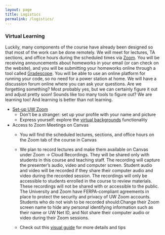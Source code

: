 ```yaml
---
layout: page
title: Logistics
permalink: /logistics/
---
```


### Virtual Learning

Luckily, many components of the course have already been designed so that most of the work can be done remotely. We will meet for lectures, TA sections, and office hours during the scheduled times via [Zoom](https://itconnect.uw.edu/connect/phones/conferencing/zoom-video-conferencing/log-in/). You will be receiving announcements about homeworks in your email (or can check on the website), and you will be submitting your homeworks online through a tool called [Gradescope](https://www.gradescope.com/). You will be able to use an online platform for running your code, so no need for a power station at home. We will have a discussion forum online where you can ask your questions. Are we forgetting something? Most probably yes, but we can certainly figure it out and adjust pretty soon! Sounds like too many tools to figure out? We are learning too! And learning is better than not learning. 

* [Set-up UW Zoom](https://itconnect.uw.edu/connect/phones/conferencing/zoom-video-conferencing/log-in/)
	* Don't be a stranger: set up your profile with your name and picture
	* Express yourself: explore the [virtual backgrounds](https://support.zoom.us/hc/en-us/articles/210707503-Virtual-Background) functionality
* Access to Zoom Meetings on Canvas
	* You will find the scheduled lectures, sections, and office hours on the Zoom tab of the course in Canvas
	* We plan to record lectures and make them available on Canvas under Zoom -> Cloud Recordings. They will be shared only with students in this course and teaching staff. The recording will capture the presenter’s audio, video and computer screen. Student audio and video will be recorded if they share their computer audio and video during the recorded session. The recordings will only be accessible to students enrolled in the course to review materials. These recordings will not be shared with or accessible to the public. The University and Zoom have FERPA-compliant agreements in place to protect the security and privacy of UW Zoom accounts. Students who do not wish to be recorded should:Change their Zoom screen name to hide any personal identifying information such as their name or UW Net ID, and
Not share their computer audio or video during their Zoom sessions.

	* Check out this [visual guide](https://courses.cs.washington.edu/courses/cse163/test/zoom.html) for more details and tips



